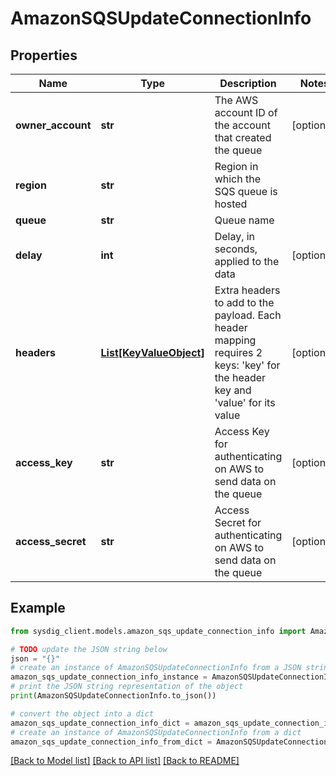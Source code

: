 # AmazonSQSUpdateConnectionInfo


## Properties

Name | Type | Description | Notes
------------ | ------------- | ------------- | -------------
**owner_account** | **str** | The AWS account ID of the account that created the queue | [optional] 
**region** | **str** | Region in which the SQS queue is hosted | 
**queue** | **str** | Queue name | 
**delay** | **int** | Delay, in seconds, applied to the data | [optional] 
**headers** | [**List[KeyValueObject]**](KeyValueObject.md) | Extra headers to add to the payload. Each header mapping requires 2 keys: &#39;key&#39; for the header key and &#39;value&#39; for its value | [optional] 
**access_key** | **str** | Access Key for authenticating on AWS to send data on the queue | [optional] 
**access_secret** | **str** | Access Secret for authenticating on AWS to send data on the queue | [optional] 

## Example

```python
from sysdig_client.models.amazon_sqs_update_connection_info import AmazonSQSUpdateConnectionInfo

# TODO update the JSON string below
json = "{}"
# create an instance of AmazonSQSUpdateConnectionInfo from a JSON string
amazon_sqs_update_connection_info_instance = AmazonSQSUpdateConnectionInfo.from_json(json)
# print the JSON string representation of the object
print(AmazonSQSUpdateConnectionInfo.to_json())

# convert the object into a dict
amazon_sqs_update_connection_info_dict = amazon_sqs_update_connection_info_instance.to_dict()
# create an instance of AmazonSQSUpdateConnectionInfo from a dict
amazon_sqs_update_connection_info_from_dict = AmazonSQSUpdateConnectionInfo.from_dict(amazon_sqs_update_connection_info_dict)
```
[[Back to Model list]](../README.md#documentation-for-models) [[Back to API list]](../README.md#documentation-for-api-endpoints) [[Back to README]](../README.md)


